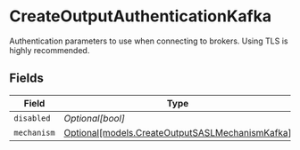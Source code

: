 # CreateOutputAuthenticationKafka

Authentication parameters to use when connecting to brokers. Using TLS is highly recommended.


## Fields

| Field                                                                                          | Type                                                                                           | Required                                                                                       | Description                                                                                    |
| ---------------------------------------------------------------------------------------------- | ---------------------------------------------------------------------------------------------- | ---------------------------------------------------------------------------------------------- | ---------------------------------------------------------------------------------------------- |
| `disabled`                                                                                     | *Optional[bool]*                                                                               | :heavy_minus_sign:                                                                             | N/A                                                                                            |
| `mechanism`                                                                                    | [Optional[models.CreateOutputSASLMechanismKafka]](../models/createoutputsaslmechanismkafka.md) | :heavy_minus_sign:                                                                             | N/A                                                                                            |
